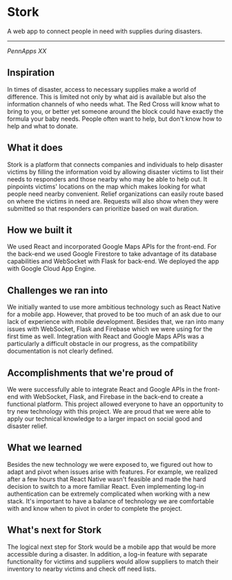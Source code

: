 # Stork

A web app to connect people in need with supplies during disasters.

---

_PennApps XX_

## Inspiration
In times of disaster, access to necessary supplies make a world of difference. This is limited not only by what aid is available but also the information channels of who needs what. The Red Cross will know what to bring to you, or better yet someone around the block could have exactly the formula your baby needs. People often want to help, but don't know how to help and what to donate.

## What it does
Stork is a platform that connects companies and individuals to help disaster victims by filling the information void by allowing disaster victims to list their needs to responders and those nearby who may be able to help out. It pinpoints victims' locations on the map which makes looking for what people need nearby convenient. Relief organizations can easily route based on where the victims in need are. Requests will also show when they were submitted so that responders can prioritize based on wait duration.

## How we built it
We used React and incorporated Google Maps APIs for the front-end. For the back-end we used Google Firestore to take advantage of its database capabilities and WebSocket with Flask for back-end. We deployed the app with Google Cloud App Engine.

## Challenges we ran into
We initially wanted to use more ambitious technology such as React Native for a mobile app. However, that proved to be too much of an ask due to our lack of experience with mobile development. Besides that, we ran into many issues with WebSocket, Flask and Firebase which we were using for the first time as well. Integration with React and Google Maps APIs was a particularly a difficult obstacle in our progress, as the compatibility documentation is not clearly defined.

## Accomplishments that we're proud of
We were successfully able to integrate React and Google APIs in the front-end with WebSocket, Flask, and Firebase in the back-end to create a functional platform. This project allowed everyone to have an opportunity to try new technology with this project. We are proud that we were able to apply our technical knowledge to a larger impact on social good and disaster relief.

## What we learned
Besides the new technology we were exposed to, we figured out how to adapt and pivot when issues arise with features. For example, we realized after a few hours that React Native wasn't feasible and made the hard decision to switch to a more familiar React. Even implementing log-in authentication can be extremely complicated when working with a new stack. It's important to have a balance of technology we are comfortable with and know when to pivot in order to complete the project.

## What's next for Stork
The logical next step for Stork would be a mobile app that would be more accessible during a disaster. In addition, a log-in feature with separate functionality for victims and suppliers would allow suppliers to match their inventory to nearby victims and check off need lists.


